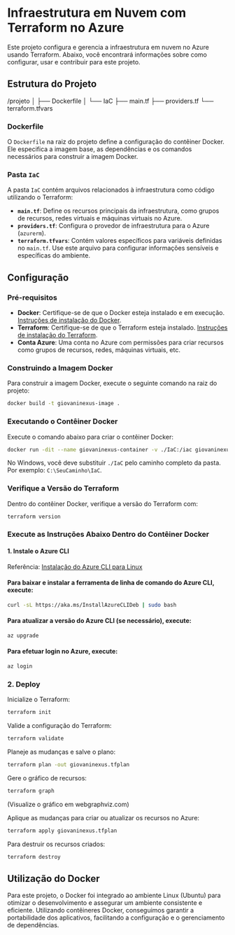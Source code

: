 # Infraestrutura em Nuvem com Terraform no Azure

Este projeto configura e gerencia a infraestrutura em nuvem no Azure usando Terraform. Abaixo, você encontrará informações sobre como configurar, usar e contribuir para este projeto.

## Estrutura do Projeto

/projeto │ ├── Dockerfile │ └── IaC ├── main.tf ├── providers.tf └── terraform.tfvars


### Dockerfile

O `Dockerfile` na raiz do projeto define a configuração do contêiner Docker. Ele especifica a imagem base, as dependências e os comandos necessários para construir a imagem Docker.

### Pasta `IaC`

A pasta `IaC` contém arquivos relacionados à infraestrutura como código utilizando o Terraform:

- **`main.tf`**: Define os recursos principais da infraestrutura, como grupos de recursos, redes virtuais e máquinas virtuais no Azure.
- **`providers.tf`**: Configura o provedor de infraestrutura para o Azure (`azurerm`).
- **`terraform.tfvars`**: Contém valores específicos para variáveis definidas no `main.tf`. Use este arquivo para configurar informações sensíveis e específicas do ambiente.

## Configuração

### Pré-requisitos

- **Docker**: Certifique-se de que o Docker esteja instalado e em execução. [Instruções de instalação do Docker](https://docs.docker.com/get-docker/).
- **Terraform**: Certifique-se de que o Terraform esteja instalado. [Instruções de instalação do Terraform](https://learn.hashicorp.com/tutorials/terraform/install-cli).
- **Conta Azure**: Uma conta no Azure com permissões para criar recursos como grupos de recursos, redes, máquinas virtuais, etc.

### Construindo a Imagem Docker

Para construir a imagem Docker, execute o seguinte comando na raiz do projeto:

```bash
docker build -t giovaninexus-image .

```

### Executando o Contêiner Docker

Execute o comando abaixo para criar o contêiner Docker:

```bash
docker run -dit --name giovaninexus-container -v ./IaC:/iac giovaninexus-image /bin/bash
```

No Windows, você deve substituir ```./IaC``` pelo caminho completo da pasta. Por exemplo: ```C:\SeuCaminho\IaC```.

### Verifique a Versão do Terraform

Dentro do contêiner Docker, verifique a versão do Terraform com:

```bash
terraform version
```

### Execute as Instruções Abaixo Dentro do Contêiner Docker

#### 1. Instale o Azure CLI

Referência: [Instalação do Azure CLI para Linux](https://learn.microsoft.com/en-us/cli/azure/install-azure-cli-linux?pivots=apt)

#### Para baixar e instalar a ferramenta de linha de comando do Azure CLI, execute:

```bash
curl -sL https://aka.ms/InstallAzureCLIDeb | sudo bash
```

#### Para atualizar a versão do Azure CLI (se necessário), execute:

```bash
az upgrade
```

#### Para efetuar login no Azure, execute:

```bash
az login
```
### 2. Deploy

Inicialize o Terraform:

```bash
terraform init
```

Valide a configuração do Terraform:

```bash
terraform validate
```

Planeje as mudanças e salve o plano:

```bash
terraform plan -out giovaninexus.tfplan
```

Gere o gráfico de recursos:

```bash
terraform graph
```
(Visualize o gráfico em webgraphviz.com)

Aplique as mudanças para criar ou atualizar os recursos no Azure:

```bash
terraform apply giovaninexus.tfplan
```

Para destruir os recursos criados:
```bash
terraform destroy
```

## Utilização do Docker

Para este projeto, o Docker foi integrado ao ambiente Linux (Ubuntu) para otimizar o desenvolvimento e assegurar um ambiente consistente e eficiente. Utilizando contêineres Docker, conseguimos garantir a portabilidade dos aplicativos, facilitando a configuração e o gerenciamento de dependências.
